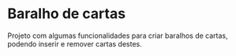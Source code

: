 # Baralho de cartas
Projeto com algumas funcionalidades para criar baralhos de cartas, podendo inserir e remover cartas destes.
